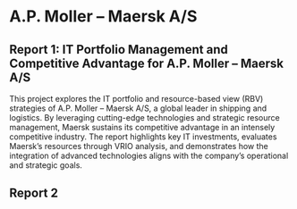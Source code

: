 # A.P. Moller – Maersk A/S

## Report 1: IT Portfolio Management and Competitive Advantage for A.P. Moller – Maersk A/S
This project explores the IT portfolio and resource-based view (RBV) strategies of A.P. Moller – Maersk A/S, a global leader in shipping and logistics. By leveraging cutting-edge technologies and strategic resource management, Maersk sustains its competitive advantage in an intensely competitive industry. The report highlights key IT investments, evaluates Maersk’s resources through VRIO analysis, and demonstrates how the integration of advanced technologies aligns with the company’s operational and strategic goals.

## Report 2
